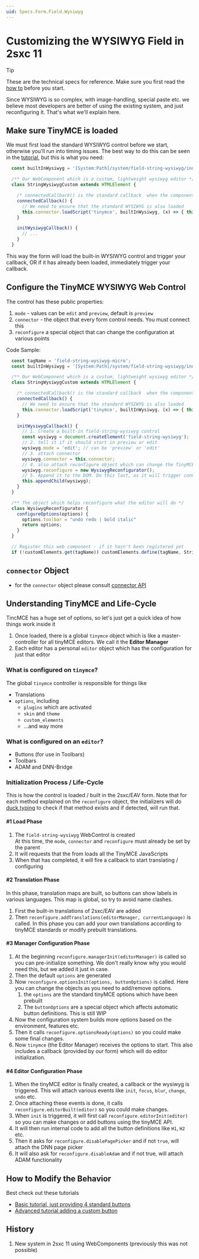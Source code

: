 ```yaml
---
uid: Specs.Form.Field.Wysiwyg
---
```


# Customizing the WYSIWYG Field in 2sxc 11

> [!TIP]
> These are the technical specs for reference. Make sure you first read the [how to](xref:HowTo.Customize.EditUx) before you start. 

Since WYSIWYG is so complex, with image-handling, special paste etc. we believe most developers are better of using the existing system, and just reconfiguring it. That's what we'll explain here. 

## Make sure TinyMCE is loaded

We must first load the standard WYSIWYG control before we start, otherwise you'll run into timing issues. The best way to do this can be seen in the [tutorial](https://2sxc.org/dnn-tutorials/en/razor/ui241/page), but this is what you need:

```ts
  const builtInWysiwyg = '[System:Path]/system/field-string-wysiwyg/index.js';

  /** Our WebComponent which is a custom, lightweight wysiwyg editor */
  class StringWysiwygCustom extends HTMLElement {

    /* connectedCallback() is the standard callback  when the component has been attached */
    connectedCallback() {
      // We need to ensure that the standard WYSIWYG is also loaded
      this.connector.loadScript('tinymce', builtInWysiwyg, (x) => { this.initWysiwygCallback() })
    }

    initWysiwygCallback() {
      // ...
    }
  }
```

This way the form will load the built-in WYSIWYG control and trigger your callback, OR if it has already been loaded, immediately trigger your callback. 

## Configure the TinyMCE WYSIWYG Web Control

The control has these public properties:

1. `mode` - values can be `edit` and `preview`, default is `preview`
1. `connector` - the object that every form control needs. You must connect this
1. `reconfigure` a special object that can change the configuration at various points

Code Sample:

```js
  const tagName = 'field-string-wysiwyg-micro';
  const builtInWysiwyg = '[System:Path]/system/field-string-wysiwyg/index.js';

  /** Our WebComponent which is a custom, lightweight wysiwyg editor */
  class StringWysiwygCustom extends HTMLElement {

    /* connectedCallback() is the standard callback  when the component has been attached */
    connectedCallback() {
      // We need to ensure that the standard WYSIWYG is also loaded
      this.connector.loadScript('tinymce', builtInWysiwyg, (x) => { this.initWysiwygCallback() })
    }

    initWysiwygCallback() {
      // 1. Create a built-in field-string-wysiwyg control
      const wysiwyg = document.createElement('field-string-wysiwyg');
      // 2. tell it if it should start in preview or edit
      wysiwyg.mode = 'edit'; // can be 'preview' or 'edit'
      // 3. attach connector
      wysiwyg.connector = this.connector;
      // 4. also attach reconfigure object which can change the TinyMCE as it's initialized
      wysiwyg.reconfigure = new WysiwygReconfigurator();
      // 5. Append it to the DOM. Do this last, as it will trigger connectedCallback() in the wysiwyg
      this.appendChild(wysiwyg);
    }
  }

  /** The object which helps reconfigure what the editor will do */
  class WysiwygReconfigurator {
    configureOptions(options) {
      options.toolbar = "undo redo | bold italic"
      return options;
    }
  }

  // Register this web component - if it hasn't been registered yet
  if (!customElements.get(tagName)) customElements.define(tagName, StringWysiwygCustom);
```

## `connector` Object

* for the `connector` object please consult [connector API](xref:Specs.Form.JsConnector)


## Understanding TinyMCE and Life-Cycle

TincMCE has a huge set of options, so let's just get a quick idea of how things work inside it

1. Once loaded, there is a global `tinymce` object which is like a master-controller for all tinyMCE editors. We call it the **Editor Manager**
1. Each editor has a personal `editor` object which has the configuration for just that editor

### What is configured on `tinymce`?

The global `tinymce` controller is responsible for things like

* Translations
* `options`, including
    * `plugins` which are activated
    * `skin` and `theme`
    * `custom_elements`
    * ...and way more

### What is configured on an `editor`?

* Buttons (for use in Toolbars)
* Toolbars
* ADAM and DNN-Bridge

### Initialization Process / Life-Cycle

This is how the control is loaded / built in the 2sxc/EAV form. Note that for each method explained on the `reconfigure` object, the initializers will do [duck typing](https://en.wikipedia.org/wiki/Duck_typing) to check if that method exists and if detected, will run that.

#### #1 Load Phase

1. The `field-string-wysiwyg` WebControl is created  
At this time, the `mode`, `connector` and `reconfigure` must already be set by the parent
1. It will requests that the from loads all the TinyMCE JavaScripts
1. When that has completed, it will fire a callback to start translating / configuring

#### #2 Translation Phase

In this phase, translation maps are built, so buttons can show labels in various languages. This map is global, so try to avoid name clashes. 

1. First the built-in translations of 2sxc/EAV are added
1. Then `reconfigure.addTranslations(editorManager, currentLanguage)` is called. In this phase you can add your own translations according to tinyMCE standards or modify prebuilt translations. 

#### #3 Manager Configuration Phase

1. At the beginning `reconfigure.managerInit(editorManager)` is called so you can pre-initialize something. We don't really know why you would need this, but we added it just in case. 
1. Then the default `options` are generated
1. Now `reconfigure.optionsInit(options, buttonOptions)` is called. Here you can change the objects as you need to add/remove options.
    1. the `options` are the standard tinyMCE options which have been prebuilt
    1. The `buttonOptions` are a special object which affects automatic button definitions. This is still WIP
1. Now the configuration system builds more options based on the environment, features etc. 
1. Then it calls `reconfigure.optionsReady(options)` so you could make some final changes.
1. Now `tinymce` (the Editor Manager) receives the options to start. This also includes a callback (provided by our form) which will do editor initialization. 

#### #4 Editor Configuration Phase

1. When the tinyMCE editor is finally created, a callback or the wysiwyg is triggered. This will attach various events like `init`, `focus`, `blur`, `change`, `undo` etc.
1. Once attaching these events is done, it calls `reconfigure.editorBuilt(editor)` so you could make changes. 
1. When `init` is triggered, it will first call `reconfigure.editorInit(editor)` so you can make changes or add buttons using the tinyMCE API. 
1. It will then run internal code to add all the button definitions like `H1`, `H2` etc.
1. Then it asks for `reconfigure.disablePagePicker` and if not `true`, will attach the DNN page picker
1. It will also ask for `reconfigure.disableAdam` and if not true, will attach ADAM functionality


## How to Modify the Behavior

Best check out these tutorials

* [Basic tutorial, just providing 4 standard buttons](https://2sxc.org/dnn-tutorials/en/razor/ui241/page)
* [Advanced tutorial adding a custom button](https://2sxc.org/dnn-tutorials/en/razor/ui242/page)


## History

1. New system in 2sxc 11 using WebComponents (previously this was not possible)
